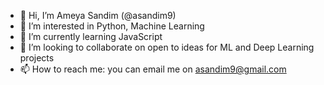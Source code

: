 - 👋 Hi, I’m Ameya Sandim (@asandim9)
- 👀 I’m interested in Python, Machine Learning
- 🌱 I’m currently learning JavaScript
- 💞️ I’m looking to collaborate on open to ideas for ML and Deep Learning projects
- 📫 How to reach me: you can email me on asandim9@gmail.com

<!---
asandim9/asandim9 is a ✨ special ✨ repository because its `README.md` (this file) appears on your GitHub profile.
You can click the Preview link to take a look at your changes.
--->

